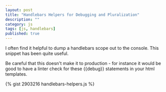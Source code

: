 ```yaml
---
layout: post
title: "Handlebars Helpers for Debugging and Pluralization"
description: ""
category: js
tags: [js, handlebars]
published: true
---
```


I often find it helpful to dump a handlebars scope out to the console. This
snippet has been quite useful.

Be careful that this doesn't make it to production - for instance it would be
good to have a linter check for these {{debug}} statements in your html templates.

{% gist 2903216 handlebars-helpers.js %}
